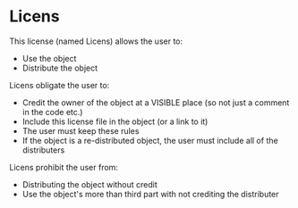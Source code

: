 # Licens
This license (named Licens) allows the user to:
- Use the object
- Distribute the object

Licens obligate the user to:
- Credit the owner of the object at a VISIBLE place (so not just a comment in the code etc.)
- Include this license file in the object (or a link to it)
- The user must keep these rules
- If the object is a re-distributed object, the user must include all of the distributers

Licens prohibit the user from:
- Distributing the object without credit
- Use the object's more than third part with not crediting the distributer
